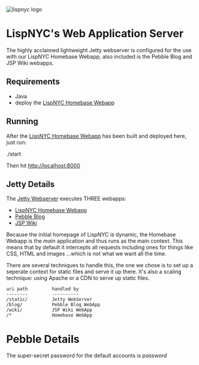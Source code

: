 
<img src="http://lispnyc.org/static/images/theme-lispnyc.png" alt="lispnyc logo" title="LispNYC's webserver" />

# LispNYC's Web Application Server

The highly acclaimed lightweight Jetty webserver is configured for the
use with our LispNYC Homebase Webapp, also included is the Pebble Blog
and JSP Wiki webapps.

## Requirements

  * Java
  * deploy the [LispNYC Homebase Webapp](https://github.com/lispnyc/lispnyc-homebase-app)

## Running

After the [LispNYC Homebase Webapp](https://github.com/lispnyc/lispnyc-homebase-app) has been built and deployed here, just run:

  ./start
  
Then hit [http://localhost:8000](http://localhost:8000)

## Jetty Details

The [Jetty Webserver](http://jetty.codehaus.org/jetty/contains) executes THREE webapps:

* [LispNYC Homebase Webapp](https://github.com/lispnyc/lispnyc-homebase-app) 
* [Pebble Blog](http://pebble.sourceforge.net/)
* [JSP Wiki](http://www.jspwiki.org/)
 
Because the initial homepage of LispNYC is dynamic, the Homebase Webapp is the *main* application and thus runs as the main context.  This means that by default it intercepts all requests including ones for things like CSS, HTML and images ...which is not what we want all the time.

There are several techniques to handle this, the one we chose is to set up a seperate context for static files and serve it up there.  It's also a scaling technique: using Apache or a CDN to serve up static files.

    uri path         handled by
    --------         ----------
    /static/         Jetty WebServer
    /blog/           Pebble Blog WebApp
    /wiki/           JSP Wiki WebApp
    /*               Homebase WebApp

# Pebble Details

The super-secret password for the default accounts is *password*
